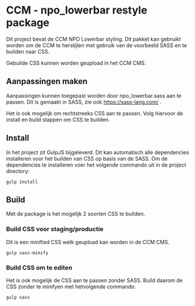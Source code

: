 # CCM - npo_lowerbar restyle package
Dit project bevat de CCM NPO Lowerbar styling. Dit pakket kan gebruikt worden om de CCM te herstijlen met gebruik van de voorbeeld SASS en te builden naar CSS.

Gebuilde CSS kunnen worden geupload in het CCM CMS.

## Aanpassingen maken
Aanpassingen kunnen toegepast worden door npo_lowerbar.sass aan te passen. Dit is gemaakt in SASS, zie ook https://sass-lang.com/ .

Het is ook mogelijk om rechtstreeks CSS aan te passen. Volg hiervoor de install en build stappen om CSS te builden.

## Install
In het project zit GulpJS bijgeleverd. Dit kan automatisch alle dependencies installeren voor het builden van CSS op basis van de SASS.
Om de dependencies te installeren voer het volgende commando uit in de project directory:
```
gulp install
```

## Build
Met de package is het mogelijk 2 soorten CSS te builden.

### Build CSS voor staging/productie
Dit is een minified CSS welk geupload kan worden in de CCM CMS.
```
gulp sass-minify
```

### Build CSS om te editen
Het is ook mogelijk de CSS aan te passen zonder SASS. Build daarom de CSS zonder te minifyen met hetvolgende commando:
```
gulp sass
```